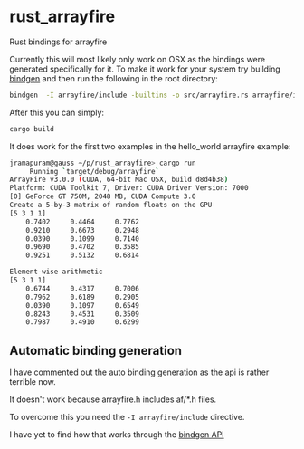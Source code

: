 # rust_arrayfire
Rust bindings for arrayfire

Currently this will most likely only work on OSX as the bindings were generated specifically for it.
To make it work for your system try building [bindgen](https://github.com/crabtw/rust-bindgen) and then run the following in the root directory:

```bash
bindgen  -I arrayfire/include -builtins -o src/arrayfire.rs arrayfire/include/arrayfire.h
```

After this you can simply:
```bash
cargo build
```

It does work for the first two examples in the hello_world arrayfire example:
```bash
jramapuram@gauss ~/p/rust_arrayfire> cargo run
     Running `target/debug/arrayfire`
ArrayFire v3.0.0 (CUDA, 64-bit Mac OSX, build d8d4b38)
Platform: CUDA Toolkit 7, Driver: CUDA Driver Version: 7000
[0] GeForce GT 750M, 2048 MB, CUDA Compute 3.0
Create a 5-by-3 matrix of random floats on the GPU
[5 3 1 1]
    0.7402     0.4464     0.7762
    0.9210     0.6673     0.2948
    0.0390     0.1099     0.7140
    0.9690     0.4702     0.3585
    0.9251     0.5132     0.6814

Element-wise arithmetic
[5 3 1 1]
    0.6744     0.4317     0.7006
    0.7962     0.6189     0.2905
    0.0390     0.1097     0.6549
    0.8243     0.4531     0.3509
    0.7987     0.4910     0.6299
```

## Automatic binding generation
I have commented out the auto binding generation as the api is rather terrible now.

It doesn't work because arrayfire.h includes af/*.h files.

To overcome this you need the `-I arrayfire/include` directive. 

I have yet to find how that works through the [bindgen API](https://github.com/crabtw/rust-bindgen/blob/master/src/lib.rs)
